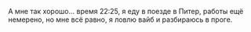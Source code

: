 А мне так хорошо... время 22:25, я еду в поезде в Питер, работы ещё немерено, но мне всё равно, я ловлю вайб и разбираюсь в проге.
